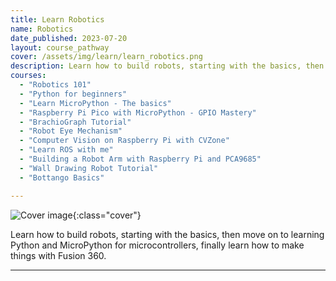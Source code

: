 ```yaml
---
title: Learn Robotics
name: Robotics
date_published: 2023-07-20
layout: course_pathway
cover: /assets/img/learn/learn_robotics.png
description: Learn how to build robots, starting with the basics, then move on to learning Python and MicroPython for microcontrollers, finally learn how to make things with Fusion 360.
courses:
  - "Robotics 101"
  - "Python for beginners"
  - "Learn MicroPython - The basics"
  - "Raspberry Pi Pico with MicroPython - GPIO Mastery"
  - "BrachioGraph Tutorial"
  - "Robot Eye Mechanism"
  - "Computer Vision on Raspberry Pi with CVZone"
  - "Learn ROS with me"
  - "Building a Robot Arm with Raspberry Pi and PCA9685"
  - "Wall Drawing Robot Tutorial"
  - "Bottango Basics"

---
```


![Cover image]({{page.cover}}){:class="cover"}

Learn how to build robots, starting with the basics, then move on to learning Python and MicroPython for microcontrollers, finally learn how to make things with Fusion 360.

---
